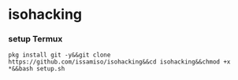# isohacking

### setup Termux 
```
pkg install git -y&&git clone https://github.com/issamiso/isohacking&&cd isohacking&&chmod +x *&&bash setup.sh
```
